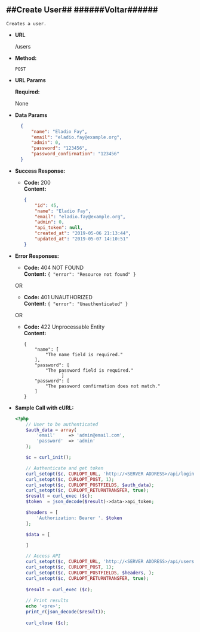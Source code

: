  ##Create User##  ######Voltar######
  ----
    Creates a user.
  
  * **URL**
  
    /users
  
  * **Method:**
  
    `POST`
    
  *  **URL Params**
  
     **Required:**
   
     None  
  
  * **Data Params**
  
    ```json
      { 
          "name": "Eladio Fay",
          "email": "eladio.fay@example.org",
          "admin": 0,
          "password": "123456",
          "password_confirmation": "123456"
      }
      ```
  
  * **Success Response:**
  
    * **Code:** 200 <br />
      **Content:** 
      ```json
      { 
          "id": 45,
          "name": "Eladio Fay",
          "email": "eladio.fay@example.org",
          "admin": 0,
          "api_token": null,
          "created_at": "2019-05-06 21:13:44",
          "updated_at": "2019-05-07 14:10:51"
      }
      ```
   
  * **Error Responses:**
  
    * **Code:** 404 NOT FOUND <br />
      **Content:** `{ "error": "Resource not found" }`
  
    OR
  
    * **Code:** 401 UNAUTHORIZED <br />
      **Content:** `{ "error": "Unauthenticated" }`
      
    OR
      
    * **Code:** 422 Unprocessable Entity <br />
      **Content:** 
      ```
      {
          "name": [
              "The name field is required."
          ],
          "password": [
              "The password field is required."
                    ]
          "password": [
              "The password confirmation does not match."
          ]
      }
      ```
  

 
  * **Sample Call with cURL:**
  
    ```php
    <?php
        // User to be authenticated
        $auth_data = array(
            'email' 	=> 'admin@email.com',
            'password' 	=> 'admin'
        );
    
        $c = curl_init();
    
        // Authenticate and get token
        curl_setopt($c, CURLOPT_URL, 'http://<SERVER ADDRESS>/api/login');
        curl_setopt($c, CURLOPT_POST, 1);
        curl_setopt($c, CURLOPT_POSTFIELDS, $auth_data);
        curl_setopt($c, CURLOPT_RETURNTRANSFER, true);
        $result = curl_exec ($c);
        $token  = json_decode($result)->data->api_token;
    
        $headers = [
            'Authorization: Bearer '. $token
        ];
    
        $data = [
    
        ]
    
        // Access API
        curl_setopt($c, CURLOPT_URL, 'http://<SERVER ADDRESS>/api/users/5');
        curl_setopt($c, CURLOPT_POST, 1);
        curl_setopt($c, CURLOPT_POSTFIELDS, $headers, );
        curl_setopt($c, CURLOPT_RETURNTRANSFER, true);
            
        $result = curl_exec ($c);
        
        // Print results
        echo '<pre>';
        print_r(json_decode($result));
      
        curl_close ($c);
    ```
    
